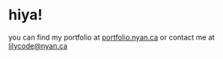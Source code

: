 # hiya!

you can find my portfolio at [portfolio.nyan.ca](https://portfolio.nyan.ca/)
or contact me at lilycode@nyan.ca
